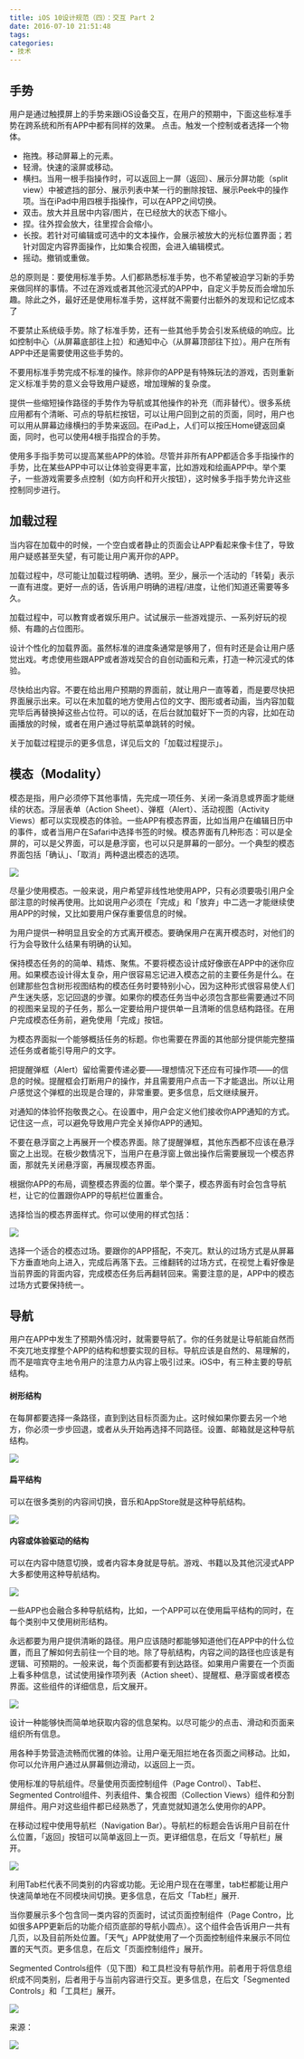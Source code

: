 ```yaml
---
title: iOS 10设计规范（四）：交互 Part 2
date: 2016-07-10 21:51:48
tags:
categories:
- 技术
---
```


## 手势

用户是通过触摸屏上的手势来跟iOS设备交互，在用户的预期中，下面这些标准手势在跨系统和所有APP中都有同样的效果。
点击。触发一个控制或者选择一个物体。

- 拖拽。移动屏幕上的元素。
- 轻滑。快速的滚屏或移动。
- 横扫。当用一根手指操作时，可以返回上一屏（返回）、展示分屏功能（split view）中被遮挡的部分、展示列表中某一行的删除按钮、展示Peek中的操作项。当在iPad中用四根手指操作，可以在APP之间切换。
- 双击。放大并且居中内容/图片，在已经放大的状态下缩小。
- 捏。往外捏会放大，往里捏合会缩小。
- 长按。若针对可编辑或可选中的文本操作，会展示被放大的光标位置界面；若针对固定内容界面操作，比如集合视图，会进入编辑模式。
- 摇动。撤销或重做。

总的原则是：要使用标准手势。人们都熟悉标准手势，也不希望被迫学习新的手势来做同样的事情。不过在游戏或者其他沉浸式的APP中，自定义手势反而会增加乐趣。除此之外，最好还是使用标准手势，这样就不需要付出额外的发现和记忆成本了

不要禁止系统级手势。除了标准手势，还有一些其他手势会引发系统级的响应。比如控制中心（从屏幕底部往上拉）和通知中心（从屏幕顶部往下拉）。用户在所有APP中还是需要使用这些手势的。

不要用标准手势完成不标准的操作。除非你的APP是有特殊玩法的游戏，否则重新定义标准手势的意义会导致用户疑惑，增加理解的复杂度。

提供一些缩短操作路径的手势作为导航或其他操作的补充（而非替代）。很多系统应用都有个清晰、可点的导航栏按钮，可以让用户回到之前的页面，同时，用户也可以用从屏幕边缘横扫的手势来返回。在iPad上，人们可以按压Home键返回桌面，同时，也可以使用4根手指捏合的手势。

使用多手指手势可以提高某些APP的体验。尽管并非所有APP都适合多手指操作的手势，比在某些APP中可以让体验变得更丰富，比如游戏和绘画APP中。举个栗子，一些游戏需要多点控制（如方向杆和开火按钮），这时候多手指手势允许这些控制同步进行。


## 加载过程

当内容在加载中的时候，一个空白或者静止的页面会让APP看起来像卡住了，导致用户疑惑甚至失望，有可能让用户离开你的APP。

加载过程中，尽可能让加载过程明确、透明。至少，展示一个活动的「转菊」表示一直有进度。更好一点的话，告诉用户明确的进程/进度，让他们知道还需要等多久。

加载过程中，可以教育或者娱乐用户。试试展示一些游戏提示、一系列好玩的视频、有趣的占位图形。

设计个性化的加载界面。虽然标准的进度条通常是够用了，但有时还是会让用户感觉出戏。考虑使用些跟APP或者游戏契合的自创动画和元素，打造一种沉浸式的体验。

尽快给出内容。不要在给出用户预期的界面前，就让用户一直等着，而是要尽快把界面展示出来。可以在未加载的地方使用占位的文字、图形或者动画，当内容加载完毕后再替换掉这些占位符。可以的话，在后台就加载好下一页的内容，比如在动画播放的时候，或者在用户通过导航菜单跳转的时候。

关于加载过程提示的更多信息，详见后文的「加载过程提示」。

## 模态（Modality）
模态是指，用户必须停下其他事情，先完成一项任务、关闭一条消息或界面才能继续的状态。浮层表单（Action Sheet）、弹框（Alert）、活动视图（Activity Views）都可以实现模态的体验。一些APP有模态界面，比如当用户在编辑日历中的事件，或者当用户在Safari中选择书签的时候。模态界面有几种形态：可以是全屏的，可以是父界面，可以是悬浮窗，也可以只是屏幕的一部分。一个典型的模态界面包括「确认」、「取消」两种退出模态的选项。

![](http://ww4.sinaimg.cn/large/65e4f1e6gw1fahqav5i5ij20hs07iwfd.jpg)

尽量少使用模态。一般来说，用户希望非线性地使用APP，只有必须要吸引用户全部注意的时候再使用。比如说用户必须在「完成」和「放弃」中二选一才能继续使用APP的时候，又比如要用户保存重要信息的时候。

为用户提供一种明显且安全的方式离开模态。要确保用户在离开模态时，对他们的行为会导致什么结果有明确的认知。

保持模态任务的的简单、精炼、聚焦。不要将模态设计成好像嵌在APP中的迷你应用。如果模态设计得太复杂，用户很容易忘记进入模态之前的主要任务是什么。在创建那些包含树形视图结构的模态任务时要特别小心，因为这种形式很容易使人们产生迷失感，忘记回退的步骤。如果你的模态任务当中必须包含那些需要通过不同的视图来呈现的子任务，那么一定要给用户提供单一且清晰的信息结构路径。在用户完成模态任务前，避免使用「完成」按钮。

为模态界面拟一个能够概括任务的标题。你也需要在界面的其他部分提供能完整描述任务或者能引导用户的文字。

把提醒弹框（Alert）留给需要传递必要——理想情况下还应有可操作项——的信息的时候。提醒框会打断用户的操作，并且需要用户点击一下才能退出。所以让用户感觉这个弹框的出现是合理的，非常重要。更多信息，后文继续展开。

对通知的体验怀抱敬畏之心。在设置中，用户会定义他们接收你APP通知的方式。记住这一点，可以避免导致用户完全关掉你APP的通知。

不要在悬浮窗之上再展开一个模态界面。除了提醒弹框，其他东西都不应该在悬浮窗之上出现。在极少数情况下，当用户在悬浮窗上做出操作后需要展现一个模态界面，那就先关闭悬浮窗，再展现模态界面。

根据你APP的布局，调整模态界面的位置。举个栗子，模态界面有时会包含导航栏，让它的位置跟你APP的导航栏位置重合。

选择恰当的模态界面样式。你可以使用的样式包括：

![](http://ww3.sinaimg.cn/large/006y8lVagw1fahqaxthz4j30hs0ahabh.jpg)

选择一个适合的模态过场。要跟你的APP搭配，不突兀。默认的过场方式是从屏幕下方垂直地向上进入，完成后再落下去。三维翻转的过场方式，在视觉上看好像是当前界面的背面内容，完成模态任务后再翻转回来。需要注意的是，APP中的模态过场方式要保持统一。

## 导航

用户在APP中发生了预期外情况时，就需要导航了。你的任务就是让导航能自然而不突兀地支撑整个APP的结构和想要实现的目标。导航应该是自然的、易理解的，而不是喧宾夺主地令用户的注意力从内容上吸引过来。iOS中，有三种主要的导航结构。

#### 树形结构

在每屏都要选择一条路径，直到到达目标页面为止。这时候如果你要去另一个地方，你必须一步步回退，或者从头开始再选择不同路径。设置、邮箱就是这种导航结构。

![](http://ww2.sinaimg.cn/large/006y8lVagw1fahqaz2d77j30hs087jre.jpg)

#### 扁平结构

可以在很多类别的内容间切换，音乐和AppStore就是这种导航结构。

![](http://ww3.sinaimg.cn/large/65e4f1e6gw1fahqb1z1pjj20hs0530sp.jpg)

#### 内容或体验驱动的结构

可以在内容中随意切换，或者内容本身就是导航。游戏、书籍以及其他沉浸式APP大多都使用这种导航结构。

![](http://ww1.sinaimg.cn/large/006y8lVagw1fahqb2tfl2j30hs06gaa5.jpg)

一些APP也会融合多种导航结构，比如，一个APP可以在使用扁平结构的同时，在每个类别中又使用树形结构。

永远都要为用户提供清晰的路径。用户应该随时都能够知道他们在APP中的什么位置，而且了解如何去前往一个目的地。除了导航结构，内容之间的路径也应该是有逻辑、可预期的。一般来说，每个页面都要有到达路径。如果用户需要在一个页面上看多种信息，试试使用操作项列表（Action sheet）、提醒框、悬浮窗或者模态界面。这些组件的详细信息，后文展开。

![](http://ww2.sinaimg.cn/large/006y8lVagw1fahqb4tnmxj30hs0csaad.jpg)

设计一种能够快而简单地获取内容的信息架构。以尽可能少的点击、滑动和页面来组织所有信息。

用各种手势营造流畅而优雅的体验。让用户毫无阻拦地在各页面之间移动。比如，你可以允许用户通过从屏幕侧边滑动，以返回上一页。

使用标准的导航组件。尽量使用页面控制组件（Page Control）、Tab栏、Segmented Control组件、列表组件、集合视图（Collection Views）组件和分割屏组件。用户对这些组件都已经熟悉了，凭直觉就知道怎么使用你的APP。

在移动过程中使用导航栏（Navigation Bar）。导航栏的标题会告诉用户目前在什么位置，「返回」按钮可以简单返回上一页。更详细信息，在后文「导航栏」展开。

![](http://ww4.sinaimg.cn/large/006y8lVagw1fahqb6cm3tj30hs0csaad.jpg)

利用Tab栏代表不同类别的内容或功能。无论用户现在在哪里，tab栏都能让用户快速简单地在不同模块间切换。更多信息，在后文「Tab栏」展开.

当你要展示多个包含同一类内容的页面时，试试页面控制组件（Page Contro，比如很多APP更新后的功能介绍页底部的导航小圆点）。这个组件会告诉用户一共有几页，以及目前所处位置。「天气」APP就使用了一个页面控制组件来展示不同位置的天气页。更多信息，在后文「页面控制组件」展开。

Segmented Controls组件（见下图）和工具栏没有导航作用。前者用于将信息组织成不同类别，后者用于与当前内容进行交互。更多信息，在后文「Segmented Controls」和「工具栏」展开。

![](http://ww2.sinaimg.cn/large/65e4f1e6gw1fahqb7c49pj20hs09hq32.jpg)


来源：

![](http://ww2.sinaimg.cn/large/006y8mN6gw1fahqb9fciuj30hs07iwfd.jpg)